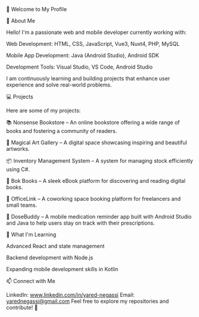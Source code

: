 👋 Welcome to My Profile

🚀 About Me

Hello! I'm a passionate web and mobile developer currently working with:

Web Development: HTML, CSS, JavaScript, Vue3, Nuxt4, PHP, MySQL

Mobile App Development: Java (Android Studio), Android SDK

Development Tools: Visual Studio, VS Code, Android Studio

I am continuously learning and building projects that enhance user experience and solve real-world problems.

💻 Projects

Here are some of my projects:

📚 Nonsense Bookstore – An online bookstore offering a wide range of books and fostering a community of readers.

🎨 Magical Art Gallery – A digital space showcasing inspiring and beautiful artworks.

📦 Inventory Management System – A system for managing stock efficiently using C#.

📘 Bok Books – A sleek eBook platform for discovering and reading digital books.

🏨 OfficeLink – A coworking space booking platform for freelancers and small teams.

💊 DoseBuddy – A mobile medication reminder app built with Android Studio and Java to help users stay on track with their prescriptions.


🌱 What I'm Learning

Advanced React and state management

Backend development with Node.js

Expanding mobile development skills in Kotlin

📫 Connect with Me

LinkedIn: www.linkedin.com/in/yared-negassi
Email: yarednegassi@gmail.com
Feel free to explore my repositories and contribute! 🚀

